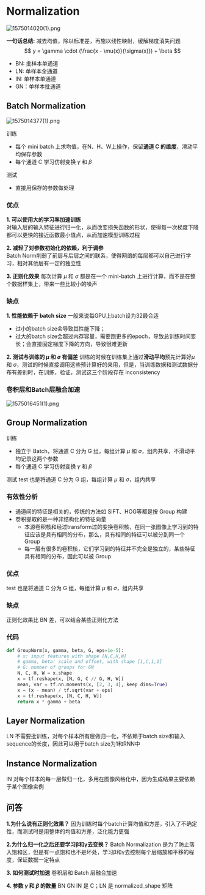 # Normalization

![1575014020(1).png](https://i.loli.net/2019/11/29/agmjAWbVryOEvJo.png)

**一句话总结:** 减去均值，除以标准差，再施以线性映射，缓解梯度消失问题
$$
y = \gamma \cdot (\frac{x - \mu(x)}{\sigma(x)}) + \beta
$$

- BN: 批样本单通道
- LN: 单样本全通道  
- IN: 单样本单通道  
- GN：单样本批通道

## Batch Normalization

![1575014377(1).png](https://i.loli.net/2019/11/29/rEADuU9sZlIgife.png)

训练

- 每个 mini batch 上求均值，在N、H、W上操作，保留**通道 C 的维度**，滑动平均保存参数
- 每个通道 C 学习仿射变换 $\gamma$ 和 $\beta$

测试

- 直接用保存的参数做处理

### 优点

**1. 可以使用大的学习率加速训练**  
对输入层的输入特征进行归一化，从而改变损失函数的形状，使得每一次梯度下降都可以更快的接近函数最小值点，从而加速模型训练过程

**2. 减轻了对参数初始化的依赖，利于调参**  
Batch Norm削弱了前层与后层之间的联系，使得网络的每层都可以自己进行学习，相对其他层有一定的独立性

**3. 正则化效果**
每次计算 $\mu$ 和 $\sigma$ 都是在一个 mini-batch 上进行计算，而不是在整个数据样集上，带来一些比较小的噪声

### 缺点

**1. 性能依赖于 batch size**
一般来说每GPU上batch设为32最合适
- 过小的batch size会导致其性能下降；
- 过大的batch size会超过内存容量，需要跑更多的epoch，导致总训练时间变长；会直接固定梯度下降的方向，导致很难更新

**2. 测试与训练的 $\mu$ 和 $\sigma$ 有偏差**
训练的时候在训练集上通过**滑动平均**预先计算好$\mu$ 和 $\sigma$，测试的时候直接调用这些预计算好的来用，但是，当训练数据和测试数据分布有差别时，在训练，验证，测试这三个阶段存在 inconsistency

### 卷积层和Batch层融合加速

![1575016451(1).png](https://i.loli.net/2019/11/29/CstbeXFJQZw85io.png)

## Group Normalization

训练

- 独立于 Batch，将通道 C 分为 G 组，每组计算 $\mu$ 和 $\sigma$，组内共享，不滑动平均记录这两个参数
- 每个通道 C 学习仿射变换 $\gamma$ 和 $\beta$

测试
test 也是将通道 C 分为 G 组，每组计算 $\mu$ 和 $\sigma$，组内共享

### 有效性分析

- 通道间的特征是相关的，传统的方法如 SIFT、HOG等都是按 Group 构建
- 卷积提取的是一种非结构化的特征向量
  - 本源卷积核和经过transform过的变换卷积核，在同一张图像上学习到的特征应该是具有相同的分布，那么，具有相同的特征可以被分到同一个 Group
  - 每一层有很多的卷积核，它们学习到的特征并不完全是独立的，某些特征具有相同的分布，因此可以被 Group

### 优点

test 也是将通道 C 分为 G 组，每组计算 $\mu$ 和 $\sigma$，组内共享

### 缺点

正则化效果比 BN 差，可以结合某些正则化方法

### 代码

```python
def GroupNorm(x, gamma, beta, G, eps=1e-5):
    # x: input features with shape [N,C,H,W]
    # gamma, beta: scale and offset, with shape [1,C,1,1]
    # G: number of groups for GN
    N, C, H, W = x.shape
    x = tf.reshape(x, [N, G, C // G, H, W])
    mean, var = tf.nn.moments(x, [2, 3, 4], keep dims=True)
    x = (x - mean) / tf.sqrt(var + eps)
    x = tf.reshape(x, [N, C, H, W])
    return x * gamma + beta
```

## Layer Normalization

LN 不需要批训练，对每个样本所有层做归一化，不依赖于batch size和输入sequence的长度，因此可以用于batch size为1和RNN中

## Instance Normalization

IN 对每个样本的每一层做归一化，多用在图像风格化中，因为生成结果主要依赖于某个图像实例

## 问答

**1.为什么说有正则化效果？**
   因为训练时每个batch计算均值和方差，引入了不确定性，而测试时是用整体的均值和方差，泛化能力更强

**2.为什么归一化之后还要学习β和γ去变换？**
   Batch Normalization 是为了防止落入饱和区，但是有一点饱和也不是坏处，学习β和γ去控制每个层缩放和平移的程度，保证数据一定特点

**3. 如何测试时加速**
卷积层和 Batch 层融合加速

**4. 参数 $\gamma$ 和 $\beta$ 的数量**
BN GN IN 是 C；LN 是 normalized_shape 矩阵

